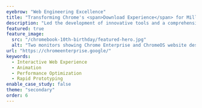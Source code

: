 ```yaml
---
eyebrow: "Web Engineering Excellence"
title: "Transforming Chrome's <span>Download Experience</span> for Millions"
description: "Led the development of innovative tools and a comprehensive design system, transforming web development workflows for projects like Chrome Enterprise and Chrome OS. This initiative significantly improved efficiency, consistency, and collaboration between designers and developers."
featured: true
feature_image:
  src: "/chromebook-10th-birthday/featured-hero.jpg"
  alt: "Two monitors showing Chrome Enterprise and ChromeOS website designs with minimalist layouts and blue accents on white backgrounds."
url: "https://chromeenterprise.google/"
keywords:
  - Interactive Web Experience
  - Animation
  - Performance Optimization
  - Rapid Prototyping
enable_case_study: false
theme: "secondary"
order: 6
---
```

